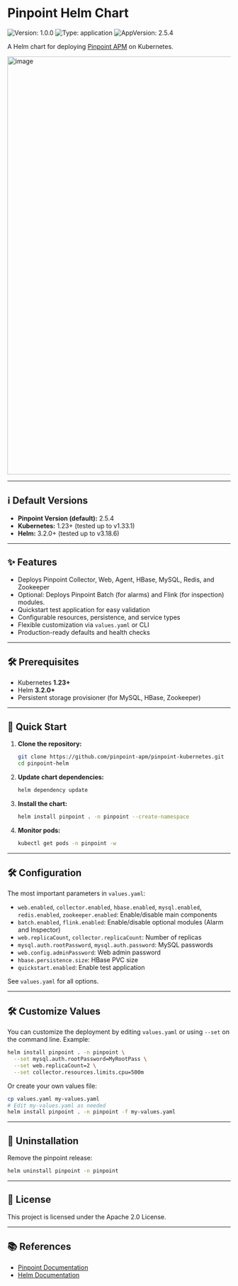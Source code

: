 # Pinpoint Helm Chart

![Version: 1.0.0](https://img.shields.io/badge/Version-1.0.0-informational?style=flat-square) ![Type: application](https://img.shields.io/badge/Type-application-informational?style=flat-square) ![AppVersion: 2.5.4](https://img.shields.io/badge/AppVersion-2.5.4-informational?style=flat-square)

A Helm chart for deploying [Pinpoint APM](https://github.com/pinpoint-apm/pinpoint) on Kubernetes.

<img width="1918" height="942" alt="image" src="https://github.com/user-attachments/assets/da04fa9d-da28-4212-843d-27ea4fcda531" />

---

## ℹ️ Default Versions

- **Pinpoint Version (default):** 2.5.4
- **Kubernetes:** 1.23+ (tested up to v1.33.1)
- **Helm:** 3.2.0+ (tested up to v3.18.6)

---

## ✨ Features

- Deploys Pinpoint Collector, Web, Agent, HBase, MySQL, Redis, and Zookeeper
- Optional: Deploys Pinpoint Batch (for alarms) and Flink (for inspection) modules.
- Quickstart test application for easy validation
- Configurable resources, persistence, and service types
- Flexible customization via `values.yaml` or CLI
- Production-ready defaults and health checks

---

## 🛠 Prerequisites

- Kubernetes **1.23+**
- Helm **3.2.0+**
- Persistent storage provisioner (for MySQL, HBase, Zookeeper)

---
## 🚀 Quick Start

1. **Clone the repository:**
    ```sh
    git clone https://github.com/pinpoint-apm/pinpoint-kubernetes.git
    cd pinpoint-helm
    ```

2. **Update chart dependencies:**
    ```sh
    helm dependency update
    ```

3. **Install the chart:**
    ```sh
    helm install pinpoint . -n pinpoint --create-namespace
    ```

4. **Monitor pods:**
    ```sh
    kubectl get pods -n pinpoint -w
    ```

---

## 🛠️ Configuration

The most important parameters in `values.yaml`:

- `web.enabled`, `collector.enabled`, `hbase.enabled`, `mysql.enabled`, `redis.enabled`, `zookeeper.enabled`: Enable/disable main components
- `batch.enabled`, `flink.enabled`: Enable/disable optional modules (Alarm and Inspector)
- `web.replicaCount`, `collector.replicaCount`: Number of replicas
- `mysql.auth.rootPassword`, `mysql.auth.password`: MySQL passwords
- `web.config.adminPassword`: Web admin password
- `hbase.persistence.size`: HBase PVC size
- `quickstart.enabled`: Enable test application

See `values.yaml` for all options.

---

## 🛠️ Customize Values

You can customize the deployment by editing `values.yaml` or using `--set` on the command line. Example:

```sh
helm install pinpoint . -n pinpoint \
  --set mysql.auth.rootPassword=MyRootPass \
  --set web.replicaCount=2 \
  --set collector.resources.limits.cpu=500m
```

Or create your own values file:

```sh
cp values.yaml my-values.yaml
# Edit my-values.yaml as needed
helm install pinpoint . -n pinpoint -f my-values.yaml
```

---

## 🧹 Uninstallation

Remove the pinpoint release:

```sh
helm uninstall pinpoint -n pinpoint
```

---

## 📄 License

This project is licensed under the Apache 2.0 License.

---

## 📚 References

- [Pinpoint Documentation](https://github.com/pinpoint-apm/pinpoint)
- [Helm Documentation](https://helm.sh/docs/)
